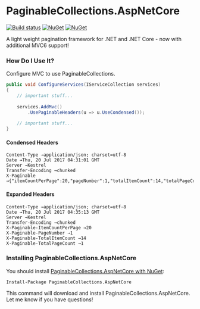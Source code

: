 PaginableCollections.AspNetCore
====================

[![Build status](https://ci.appveyor.com/api/projects/status/5kmtotnkqi072vtj?svg=true)](https://ci.appveyor.com/project/neekgreen/paginablecollections.aspnetcore)
[![NuGet](https://img.shields.io/nuget/v/paginablecollections.aspnetcore.svg)](https://www.nuget.org/packages/paginablecollections.aspnetcore) 
[![NuGet](https://img.shields.io/nuget/dt/paginablecollections.aspnetcore.svg)](https://www.nuget.org/packages/paginablecollections.aspnetcore) 

A light weight pagination framework for .NET and .NET Core - now with additional MVC6 support!

### How Do I Use It?
Configure MVC to use PaginableCollections.
```csharp
public void ConfigureServices(IServiceCollection services)
{
    // important stuff...
    
    services.AddMvc()
        .UsePaginableHeaders(u => u.UseCondensed());
        
    // important stuff...
}
```
#### Condensed Headers
```
Content-Type →application/json; charset=utf-8
Date →Thu, 20 Jul 2017 04:31:01 GMT
Server →Kestrel
Transfer-Encoding →chunked
X-Paginable →{"itemCountPerPage":20,"pageNumber":1,"totalItemCount":14,"totalPageCount":1}
```
#### Expanded Headers
```
Content-Type →application/json; charset=utf-8
Date →Thu, 20 Jul 2017 04:35:13 GMT
Server →Kestrel
Transfer-Encoding →chunked
X-Paginable-ItemCountPerPage →20
X-Paginable-PageNumber →1
X-Paginable-TotalItemCount →14
X-Paginable-TotalPageCount →1
```

### Installing PaginableCollections.AspNetCore

You should install [PaginableCollections.AspNetCore with NuGet](https://www.nuget.org/packages/paginablecollections.aspnetcore):

    Install-Package PaginableCollections.AspNetCore
    
This command will download and install PaginableCollections.AspNetCore. Let me know if you have questions!
